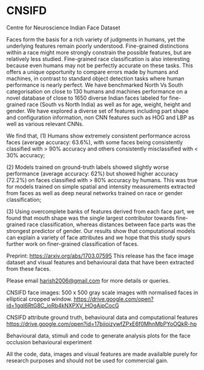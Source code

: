 # CNSIFD
Centre for Neuroscience Indian Face Dataset

Faces form the basis for a rich variety of judgments in humans, yet the underlying features remain poorly understood. Fine-grained distinctions within a race might more strongly constrain the possible features, but are relatively less studied. Fine-grained race classification is also interesting because even humans may not be perfectly accurate on these tasks. This offers a unique opportunity to compare errors made by humans and machines, in contrast to standard object detection tasks where human performance is nearly perfect. 
We have benchmarked North Vs South categorisation on close to 130 humans and machines performance on a novel database of close to 1650 diverse Indian faces labeled for fine-grained race (South vs North India) as well as for age, weight, height and gender. We have explored a diverse set of features including part shape and configuration information, non CNN features such as HOG and LBP as well as various relevant CNNs.

We find that,
 (1) Humans show extremely consistent performance across faces (average accuracy: 63.6%), with some faces being consistently classified with > 90% accuracy and others consistently misclassified with < 30% accuracy; 

(2) Models trained on ground-truth labels showed slightly worse performance (average accuracy: 62%) but showed higher accuracy (72.2%) on faces classified with > 80% accuracy by humans. This was true for models trained on simple spatial and intensity measurements extracted from faces as well as deep neural networks trained on race or gender classification; 

(3) Using overcomplete banks of features derived from each face part, we found that mouth shape was the single largest contributor towards fine-grained race classification, whereas distances between face parts was the strongest predictor of gender. Our results show that computational models can explain a variety of face attributes and we hope that this study spurs further work on finer-grained classification of faces.

Preprint: https://arxiv.org/abs/1703.07595
This release has the face image dataset and visual features and behavioural data that have been extracted from these faces.

Please email harish2006@gmail.com for more details or queries.

CNSIFD face images: 500 x 500 gray scale images with normalised faces in elliptical cropped window. https://drive.google.com/open?id=1gql6RtG8C_ioRb4kNXPXV_HOgAipCocG

CNSIFD attribute ground truth, behavioural data and computational features https://drive.google.com/open?id=17biioizywfZPxE6f0MhnMbPYoOQkR-hp

Behavioural data, stimuli and code to generate analysis plots for the face occlusion behavioural experiment 

All the code, data, images and visual features are made availalble purely for research purposes and should not be used for commercial gain.
